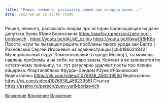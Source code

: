 ```yaml
---
title: "Решил, немного, рассказать людям про истории проис..."
date: 2022-08-28 15:16:00 +0300
---
```


Решил, немного, рассказать людям про истории происходящие на даче депутата Зуева Юрия Борисовича https://asafov.ru/person/zuev-yurij-borisovich .
https://youtu.be/dAUvE_xzimo https://youtu.be/lKwwCf8rK8o
Просто, если ты пытаешся решить проблемы такого урода как Балто ( Рахновский Сергей Игорьевич из администрации [club196624842|Муниципальный округ Ломоносовский в городе Москв] ), ты можешь навлечь проблемы и на себя, не знаю зачем.
Контент в вк заливается по остаточному принципу, т.к. тут регулярно удаляют посты про папика яйцереза.
#партияяблоко #фурри-фэндом #Зуев #Рахновский
Видеозапись
<a class="vk-attach" href="https://vk.com/video41076938_456239550">https://vk.com/video41076938_456239550</a>
Видеозапись
<a class="vk-attach" href="https://vk.com/video41076938_456239551">https://vk.com/video41076938_456239551</a>
Ссылка
https://asafov.ru/person/zuev-yurij-borisovich

<a class="vk-attach" href="https://vk.com/video41076938_456239550">Вложение</a>
<a class="vk-attach" href="https://vk.com/video41076938_456239551">Вложение</a>
[Вложение](https://asafov.ru/person/zuev-yurij-borisovich)
